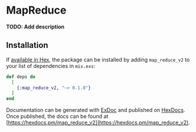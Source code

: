 # MapReduce

**TODO: Add description**

## Installation

If [available in Hex](https://hex.pm/docs/publish), the package can be installed
by adding `map_reduce_v2` to your list of dependencies in `mix.exs`:

```elixir
def deps do
  [
    {:map_reduce_v2, "~> 0.1.0"}
  ]
end
```

Documentation can be generated with [ExDoc](https://github.com/elixir-lang/ex_doc)
and published on [HexDocs](https://hexdocs.pm). Once published, the docs can
be found at [https://hexdocs.pm/map_reduce_v2](https://hexdocs.pm/map_reduce_v2).

